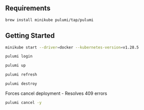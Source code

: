 ## Requirements

```bash
brew install minikube pulumi/tap/pulumi
```

## Getting Started

```bash
minikube start --driver=docker --kubernetes-version=v1.28.5
```

```bash
pulumi login
```

```bash
pulumi up
```

```bash
pulumi refresh
```

```bash
pulumi destroy
```

Forces cancel deployment - Resolves 409 errors

```bash
pulumi cancel -y
```
